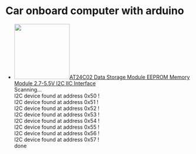 # Car onboard computer with arduino



<p>
  <ul>
    <li>
  <img src="https://i.ibb.co/f1jsPtN/s-l500.jpg" width="150px"><a href="https://www.ebay.com/itm/AT24C02-Data-Storage-Module-EEPROM-Memory-Module-2-7-5-5V-I2C-IIC-Interface/232487881849?ssPageName=STRK%3AMEBIDX%3AIT&_trksid=p2057872.m2749.l2649">AT24C02 Data Storage Module EEPROM Memory Module 2.7-5.5V I2C IIC Interface</a><br/>
      Scanning...<br />
I2C device found at address 0x50  !<br />
I2C device found at address 0x51  !<br />
I2C device found at address 0x52  !<br />
I2C device found at address 0x53  !<br />
I2C device found at address 0x54  !<br />
I2C device found at address 0x55  !<br />
I2C device found at address 0x56  !<br />
I2C device found at address 0x57  !<br />
done<br />
    </li></ul>
    </p>

